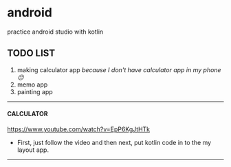# android
practice android studio with kotlin

## TODO LIST 
1. making calculator app
*because I don't have calculator app in my phone😑*
2. memo app
3. painting app

*************
#### CALCULATOR
<https://www.youtube.com/watch?v=EpP6KgJtHTk>
* First, just follow the video and then next, put kotlin code in to the my layout app. 
*************
  
